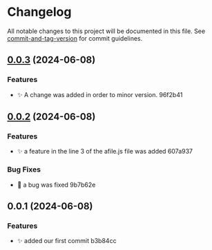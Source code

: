 # Changelog

All notable changes to this project will be documented in this file. See [commit-and-tag-version](https://github.com/absolute-version/commit-and-tag-version) for commit guidelines.

## [0.0.3](///compare/v0.0.2...v0.0.3) (2024-06-08)


### Features

* :sparkles: A change was added in order to minor version. 96f2b41

## [0.0.2](///compare/v0.0.1...v0.0.2) (2024-06-08)


### Features

* :sparkles: a feature in the line 3 of the afile.js file was added 607a937


### Bug Fixes

* :bug: a bug was fixed 9b7b62e

## 0.0.1 (2024-06-08)


### Features

* :sparkles: added our first commit b3b84cc
